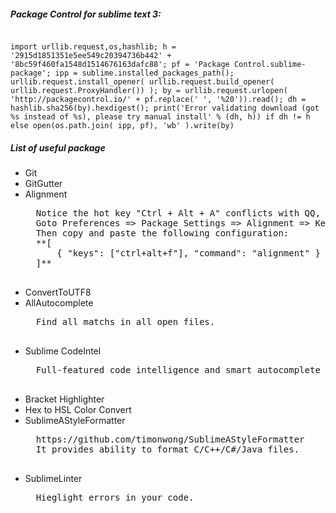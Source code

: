##### Package Control for sublime text 3:
<code>
import urllib.request,os,hashlib; h = '2915d1851351e5ee549c20394736b442' + '8bc59f460fa1548d1514676163dafc88'; pf = 'Package Control.sublime-package'; ipp = sublime.installed_packages_path(); urllib.request.install_opener( urllib.request.build_opener( urllib.request.ProxyHandler()) ); by = urllib.request.urlopen( 'http://packagecontrol.io/' + pf.replace(' ', '%20')).read(); dh = hashlib.sha256(by).hexdigest(); print('Error validating download (got %s instead of %s), please try manual install' % (dh, h)) if dh != h else open(os.path.join( ipp, pf), 'wb' ).write(by)
</code>

##### List of useful package
* Git
* GitGutter
* Alignment
	<pre>
	Notice the hot key "Ctrl + Alt + A" conflicts with QQ, so we should change this hot key.
	Goto Preferences => Package Settings => Alignment => Key Bindding - User
	Then copy and paste the following configuration:
	**[
		{ "keys": ["ctrl+alt+f"], "command": "alignment" }
	]**
	</pre>
* ConvertToUTF8
* AllAutocomplete
	<pre>
	Find all matchs in all open files.
	</pre>
* Sublime CodeIntel
	<pre>
	Full-featured code intelligence and smart autocomplete engine 
	</pre>
* Bracket Highlighter
* Hex to HSL Color Convert
* SublimeAStyleFormatter
	<pre>
	https://github.com/timonwong/SublimeAStyleFormatter 
	It provides ability to format C/C++/C#/Java files.
	</pre>
* SublimeLinter
	<pre>
	Hieglight errors in your code.
	</pre>
